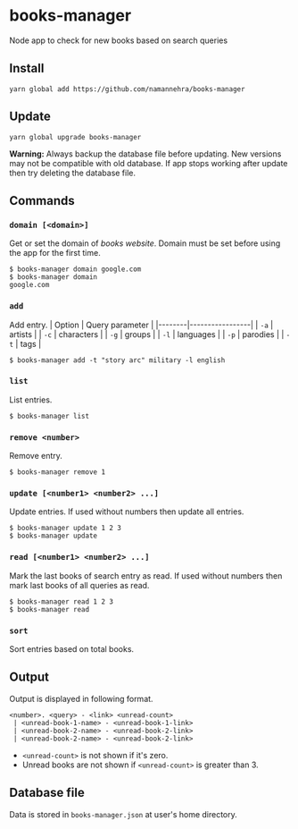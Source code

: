 # books-manager
Node app to check for new books based on search queries

## Install
```
yarn global add https://github.com/namannehra/books-manager
```

## Update
```
yarn global upgrade books-manager
```

**Warning:** Always backup the database file before updating. New versions may
not be compatible with old database. If app stops working after update then try
deleting the database file.

## Commands

### `domain [<domain>]`
Get or set the domain of *books website*. Domain must be set before using the
app for the first time.
```
$ books-manager domain google.com
$ books-manager domain
google.com
```

### `add`
Add entry.
| Option | Query parameter |
|--------|-----------------|
| `-a`   | artists         |
| `-c`   | characters      |
| `-g`   | groups          |
| `-l`   | languages       |
| `-p`   | parodies        |
| `-t`   | tags            |
```
$ books-manager add -t "story arc" military -l english
```

### `list`
List entries.
```
$ books-manager list
```

### `remove <number>`
Remove entry.
```
$ books-manager remove 1
```

### `update [<number1> <number2> ...]`
Update entries. If used without numbers then update all entries.
```
$ books-manager update 1 2 3
$ books-manager update
```

### `read [<number1> <number2> ...]`
Mark the last books of search entry as read. If used without numbers then mark
last books of all queries as read.
```
$ books-manager read 1 2 3
$ books-manager read
```

### `sort`
Sort entries based on total books.

## Output
Output is displayed in following format.
```
<number>. <query> - <link> <unread-count>
 | <unread-book-1-name> - <unread-book-1-link>
 | <unread-book-2-name> - <unread-book-2-link>
 | <unread-book-2-name> - <unread-book-2-link>
```
- `<unread-count>` is not shown if it's zero.
- Unread books are not shown if `<unread-count>` is greater than 3.


## Database file
Data is stored in `books-manager.json` at user's home directory.